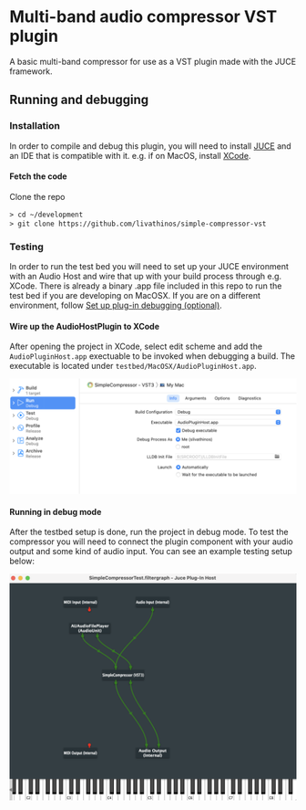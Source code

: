 # Multi-band audio compressor VST plugin

A basic multi-band compressor for use as a VST plugin made with the JUCE framework.

## Running and debugging

### Installation
In order to compile and debug this plugin, you will need to install [JUCE](https://juce.com/get-juce/download)
and an IDE that is compatible with it. e.g. if on MacOS, install [XCode](https://developer.apple.com/xcode/).

#### Fetch the code
Clone the repo

```
> cd ~/development
> git clone https://github.com/livathinos/simple-compressor-vst
```

### Testing

In order to run the test bed you will need to set up your JUCE environment with an Audio Host and wire that up with
your build process through e.g. XCode. There is already a binary .app file included in this repo to run the test bed
if you are developing on MacOSX. If you are on a different environment, follow [Set up plug-in debugging (optional)](https://docs.juce.com/master/tutorial_create_projucer_basic_plugin.html).

#### Wire up the AudioHostPlugin to XCode

After opening the project in XCode, select edit scheme and add the `AudioPluginHost.app` exectuable to be invoked when
debugging a build. The executable is located under `testbed/MacOSX/AudioPluginHost.app`.

![Select the executable](docs/assets/audio-plugin-host-edit-2.png)


#### Running in debug mode

After the testbed setup is done, run the project in debug mode. To test the compressor you will need to connect the plugin
component with your audio output and some kind of audio input. You can see an example testing setup below:

![Testbed setup](docs/assets/testing-setup.png)
